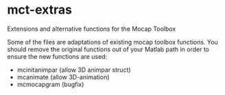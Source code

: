 # mct-extras
Extensions and alternative functions for the Mocap Toolbox

Some of the files are adaptations of existing mocap toolbox functions. You should remove the original functions out of your Matlab path in order to ensure the new functions are used:
- mcinitanimpar (allow 3D animpar struct)
- mcanimate (allow 3D-animation)
- mcmocapgram (bugfix)
